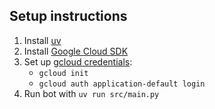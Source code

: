 ## Setup instructions

1. Install [uv](https://docs.astral.sh/uv/)
2. Install [Google Cloud SDK](https://cloud.google.com/sdk/docs/install-sdk)
3. Set up [gcloud credentials](https://cloud.google.com/docs/authentication/provide-credentials-adc):
    * `gcloud init`
    * `gcloud auth application-default login`
4. Run bot with `uv run src/main.py`
